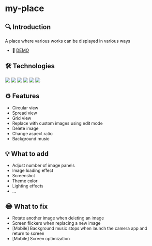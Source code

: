 # my-place
## 🔍 Introduction
A place where various works can be displayed in various ways
- 🔗 [DEMO](https://my-place-psi.vercel.app/)

## 🛠 Technologies
<img src="https://img.shields.io/badge/React-20232a?style=for-the-badge&logo=React&logoColor=61DAFB">
<img src="https://img.shields.io/badge/TypeScript-3178C6?style=for-the-badge&logo=TypeScript&logoColor=ffffff">
<img src="https://img.shields.io/badge/Redux-764ABC?style=for-the-badge&logo=Redux&logoColor=ffffff">
<img src="https://img.shields.io/badge/Three.js-ffffff?style=for-the-badge&logo=Three.js&logoColor=000000">
<img src="https://img.shields.io/badge/Framer Motion-0055FF?style=for-the-badge&logo=Framer&logoColor=ffffff">
<img src="https://img.shields.io/badge/Styled Components-DB7093?style=for-the-badge&logo=styled-components&logoColor=ffffff">

## ⚙ Features
- Circular view
- Spread view
- Grid view
- Replace with custom images using edit mode
- Delete image
- Change aspect ratio
- Background music

## 💡 What to add
- Adjust number of image panels
- Image loading effect
- Screenshot
- Theme color
- Lighting effects
- ...

## 😂 What to fix
- Rotate another image when deleting an image
- Screen flickers when replacing a new image
- [Mobile] Background music stops when launch the camera app and return to screen
- [Mobile] Screen optimization
